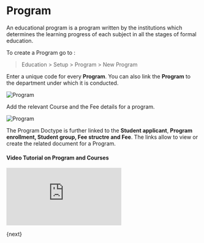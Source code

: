 # Program

An educational program is a program written by the institutions which determines the learning progress of each subject in all the stages of formal education.

To create a Program go to :

> Education > Setup > Program > New Program

Enter a unique code for every **Program**. You can also link the **Program** to the department under which it is conducted.

<img class="screenshot" alt="Program" src="{{docs_base_url}}/assets/img/education/setup/program.png">

Add the relevant Course and the Fee details for a program. 

<img class="screenshot" alt="Program" src="{{docs_base_url}}/assets/img/education/setup/course-fee-program.png">

The Program Doctype is further linked to the **Student applicant**, **Program enrollment, Student group, Fee structre and Fee**. The links allow to view or create the related document for a Program.

#### Video Tutorial on Program and Courses


<div>  
    <div class='embed-container'>
        <iframe src='https://www.youtube.com/embed//1ueE4seFTp8?end=70' frameborder='0' allowfullscreen>
        </iframe>
    </div>
</div>    

{next}